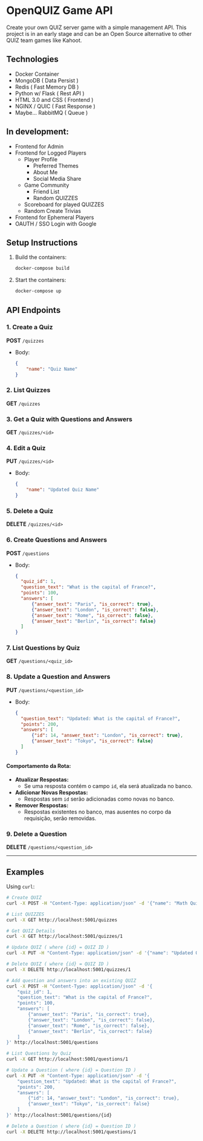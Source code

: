 # OpenQUIZ Game API
Create your own QUIZ server game with a simple management API. This project is in an early stage and can be an Open Source alternative to other QUIZ team games like Kahoot.

## Technologies
- Docker Container
- MongoDB ( Data Persist )
- Redis ( Fast Memory DB )
- Python w/ Flask ( Rest API )
- HTML 3.0 and CSS ( Frontend )
- NGINX / QUIC ( Fast Response )
- Maybe... RabbitMQ ( Queue )

## In development:
- Frontend for Admin
- Frontend for Logged Players
  - Player Profile
    - Preferred Themes
    - About Me
    - Social Media Share
  - Game Community
    - Friend List
    - Random QUIZZES
  - Scoreboard for played QUIZZES
  - Random Create Trivias
- Frontend for Ephemeral Players
- OAUTH / SSO Login with Google

## Setup Instructions
1. Build the containers:
   ```bash
   docker-compose build
   ```

2. Start the containers:
   ```bash
   docker-compose up
   ```

## API Endpoints
### 1. Create a Quiz
**POST** `/quizzes`
- Body:
  ```json
  {
      "name": "Quiz Name"
  }
  ```

### 2. List Quizzes
**GET** `/quizzes`

### 3. Get a Quiz with Questions and Answers
**GET** `/quizzes/<id>`

### 4. Edit a Quiz
**PUT** `/quizzes/<id>`
- Body:
  ```json
  {
      "name": "Updated Quiz Name"
  }
  ```

### 5. Delete a Quiz
**DELETE** `/quizzes/<id>`

### 6. Create Questions and Answers
**POST** `/questions`
- Body:
  ```json
  {
    "quiz_id": 1,
    "question_text": "What is the capital of France?",
    "points": 100,
    "answers": [
        {"answer_text": "Paris", "is_correct": true},
        {"answer_text": "London", "is_correct": false},
        {"answer_text": "Rome", "is_correct": false},
        {"answer_text": "Berlin", "is_correct": false}
    ]
  }
  ```

### 7. List Questions by Quiz
**GET** `/questions/<quiz_id>`

### 8. Update a Question and Answers
**PUT** `/questions/<question_id>`
- Body:
  ```json
  {
    "question_text": "Updated: What is the capital of France?",
    "points": 200,
    "answers": [
        {"id": 14, "answer_text": "London", "is_correct": true},
        {"answer_text": "Tokyo", "is_correct": false}
    ]
  }
  ```
#### **Comportamento da Rota:**
- **Atualizar Respostas:**
  - Se uma resposta contém o campo `id`, ela será atualizada no banco.
- **Adicionar Novas Respostas:**
  - Respostas sem `id` serão adicionadas como novas no banco.
- **Remover Respostas:**
  - Respostas existentes no banco, mas ausentes no corpo da requisição, serão removidas.

### 9. Delete a Question
**DELETE** `/questions/<question_id>`

---

## Examples
Using `curl`:
```bash
# Create QUIZ
curl -X POST -H "Content-Type: application/json" -d '{"name": "Math Quiz"}' http://localhost:5001/quizzes

# List QUIZZES
curl -X GET http://localhost:5001/quizzes

# Get QUIZ Details
curl -X GET http://localhost:5001/quizzes/1

# Update QUIZ ( where {id} = QUIZ ID )
curl -X PUT -H "Content-Type: application/json" -d '{"name": "Updated Quiz Name"}' http://localhost:5001/quizzes/{id}

# Delete QUIZ ( where {id} = QUIZ ID )
curl -X DELETE http://localhost:5001/quizzes/1

# Add question and answers into an existing QUIZ
curl -X POST -H "Content-Type: application/json" -d '{
    "quiz_id": 1,
    "question_text": "What is the capital of France?",
    "points": 100,
    "answers": [
        {"answer_text": "Paris", "is_correct": true},
        {"answer_text": "London", "is_correct": false},
        {"answer_text": "Rome", "is_correct": false},
        {"answer_text": "Berlin", "is_correct": false}
    ]
}' http://localhost:5001/questions

# List Questions by Quiz
curl -X GET http://localhost:5001/questions/1

# Update a Question ( where {id} = Question ID )
curl -X PUT -H "Content-Type: application/json" -d '{
    "question_text": "Updated: What is the capital of France?",
    "points": 200,
    "answers": [
        {"id": 14, "answer_text": "London", "is_correct": true},
        {"answer_text": "Tokyo", "is_correct": false}
    ]
}' http://localhost:5001/questions/{id}

# Delete a Question ( where {id} = Question ID )
curl -X DELETE http://localhost:5001/questions/1
```